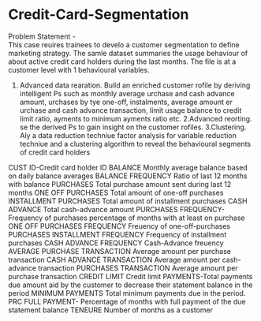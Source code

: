 # Credit-Card-Segmentation


Problem Statement  -  
This  case  reuires  trainees  to  develo  a  customer  segmentation  to  define marketing strategy. The samle dataset summaries the usage behaviour of about  active credit card holders during the last  months. The file is at a customer level with 1 behavioural variables.

     
1. Advanced data rearation. Build an enriched customer rofile by deriving intelligent Ps such as monthly average urchase and cash advance amount, urchases by tye one-off, instalments, average amount er urchase and cash advance transaction, limit usage balance to credit limit ratio, ayments to minimum ayments ratio etc. 
2.Advanced reorting. se the derived Ps to gain insight on the customer rofiles. 
3.Clustering. Aly a data reduction techniue factor analysis for variable reduction techniue and a clustering algorithm to reveal the behavioural segments of credit card holders 

    
CUST ID-Credit card holder ID 
BALANCE Monthly average balance based on daily balance averages 
BALANCE FREQUENCY Ratio of last 12 months with balance 
PURCHASES Total purchase amount sent during last 12 months 
ONE OFF PURCHASES Total amount of one-off purchases 
INSTALLMENT PURCHASES Total amount of installment purchases 
CASH ADVANCE Total cash-advance amount 
PURCHASES FREQUENCY- Frequency of purchases percentage of months with at least on purchase 
ONE OFF PURCHASES FREQUENCY Freuency of one-off-purchases 
PURCHASES INSTALLMENT FREQUENCY Frequency of installment purchases 
CASH ADVANCE FREQUENCY Cash-Advance freuency 
AVERAGE PURCHASE TRANSACTION Average amount per purchase transaction 
CASH ADVANCE TRANSACTION Average amount per cash-advance transaction 
PURCHASES TRANSACTION Average amount per purchase transaction 
CREDIT LIMIT Credit limit 
PAYMENTS-Total payments due amount aid by the customer to decrease their statement balance in the period 
MINIMUM PAYMENTS Total minimum payments due in the period. 
PRC FULL PAYMENT- Percentage of months with full payment of the due statement balance 
TENEURE Number of months as a customer 
